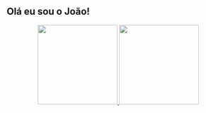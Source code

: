 ## Olá eu sou o João!
<div align="center">
  <a href="https://github.com/SirProxy">
  <img height="180em" src="https://github-readme-stats.vercel.app/api?username=SirProxy&show_icons=true&theme=dark&include_all_commits=true&count_private=true"/>
  <img height="180em" src="https://github-readme-stats.vercel.app/api/top-langs/?username=SirProxy&layout=compact&show_icons=true&theme=dark&include_all_commits=true&count_private=true"/>
</div>
 

